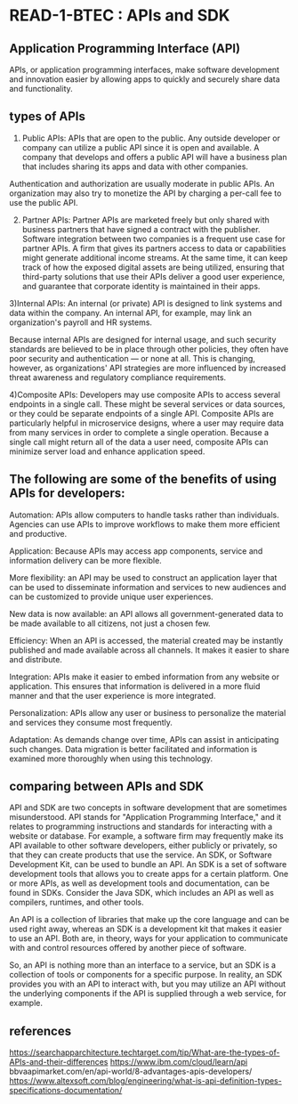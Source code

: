 # READ-1-BTEC : APIs and SDK



## Application Programming Interface (API)

APIs, or application programming interfaces, make software development and innovation easier by allowing apps to quickly and securely share data and functionality.


## types of APIs 


1) Public APIs:
APIs that are open to the public. Any outside developer or company can utilize a public API since it is open and available. A company that develops and offers a public API will have a business plan that includes sharing its apps and data with other companies.

Authentication and authorization are usually moderate in public APIs. An organization may also try to monetize the API by charging a per-call fee to use the public API.


2) Partner APIs:
Partner APIs are marketed freely but only shared with business partners that have signed a contract with the publisher. Software integration between two companies is a frequent use case for partner APIs. A firm that gives its partners access to data or capabilities might generate additional income streams. At the same time, it can keep track of how the exposed digital assets are being utilized, ensuring that third-party solutions that use their APIs deliver a good user experience, and guarantee that corporate identity is maintained in their apps.

3)Internal APIs:
An internal (or private) API is designed to link systems and data within the company. An internal API, for example, may link an organization's payroll and HR systems.

Because internal APIs are designed for internal usage, and such security standards are believed to be in place through other policies, they often have poor security and authentication — or none at all. This is changing, however, as organizations' API strategies are more influenced by increased threat awareness and regulatory compliance requirements.


4)Composite APIs:
Developers may use composite APIs to access several endpoints in a single call. These might be several services or data sources, or they could be separate endpoints of a single API. Composite APIs are particularly helpful in microservice designs, where a user may require data from many services in order to complete a single operation. Because a single call might return all of the data a user need, composite APIs can minimize server load and enhance application speed.




## The following are some of the benefits of using APIs for developers:

Automation: APIs allow computers to handle tasks rather than individuals. Agencies can use APIs to improve workflows to make them more efficient and productive.

Application: Because APIs may access app components, service and information delivery can be more flexible.

More flexibility: an API may be used to construct an application layer that can be used to disseminate information and services to new audiences and can be customized to provide unique user experiences.

New data is now available: an API allows all government-generated data to be made available to all citizens, not just a chosen few.

Efficiency: When an API is accessed, the material created may be instantly published and made available across all channels. It makes it easier to share and distribute.

Integration: APIs make it easier to embed information from any website or application. This ensures that information is delivered in a more fluid manner and that the user experience is more integrated.

Personalization: APIs allow any user or business to personalize the material and services they consume most frequently.

Adaptation: As demands change over time, APIs can assist in anticipating such changes. Data migration is better facilitated and information is examined more thoroughly when using this technology.





## comparing between APIs and SDK



API and SDK are two concepts in software development that are sometimes misunderstood. API stands for "Application Programming Interface," and it relates to programming instructions and standards for interacting with a website or database. For example, a software firm may frequently make its API available to other software developers, either publicly or privately, so that they can create products that use the service. An SDK, or Software Development Kit, can be used to bundle an API.
An SDK is a set of software development tools that allows you to create apps for a certain platform. One or more APIs, as well as development tools and documentation, can be found in SDKs. Consider the Java SDK, which includes an API as well as compilers, runtimes, and other tools.

An API is a collection of libraries that make up the core language and can be used right away, whereas an SDK is a development kit that makes it easier to use an API. Both are, in theory, ways for your application to communicate with and control resources offered by another piece of software.

So, an API is nothing more than an interface to a service, but an SDK is a collection of tools or components for a specific purpose. In reality, an SDK provides you with an API to interact with, but you may utilize an API without the underlying components if the API is supplied through a web service, for example.


## references
https://searchapparchitecture.techtarget.com/tip/What-are-the-types-of-APIs-and-their-differences
https://www.ibm.com/cloud/learn/api
bbvaapimarket.com/en/api-world/8-advantages-apis-developers/
https://www.altexsoft.com/blog/engineering/what-is-api-definition-types-specifications-documentation/
